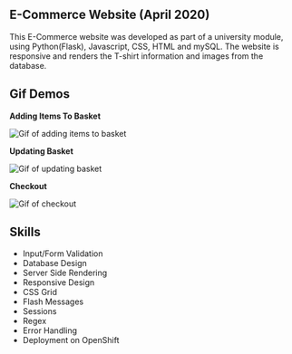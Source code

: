 ## E-Commerce Website (April 2020)

This E-Commerce website was developed as part of a university module, using Python(Flask), Javascript, CSS, HTML and mySQL. The website is responsive and renders the T-shirt information and images from the database.


## Gif Demos

**Adding Items To Basket**

![Gif of adding items to basket](Gif3.gif)

**Updating Basket**

![Gif of updating basket](Gif2.gif)

**Checkout**

![Gif of checkout](Gif1.gif)



## Skills

* Input/Form Validation
* Database Design
* Server Side Rendering
* Responsive Design
* CSS Grid
* Flash Messages
* Sessions
* Regex
* Error Handling
* Deployment on OpenShift


